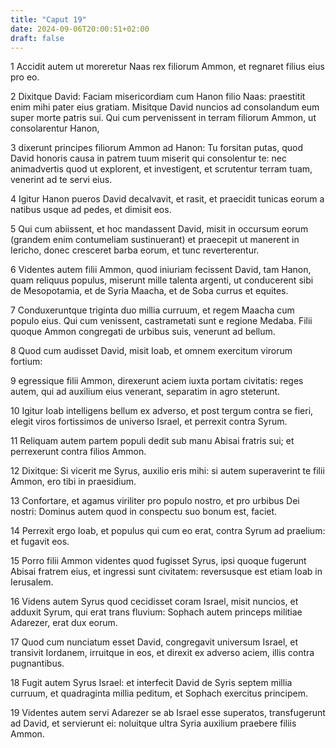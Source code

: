 ```yaml
---
title: "Caput 19"
date: 2024-09-06T20:00:51+02:00
draft: false
---
```



1 Accidit autem ut moreretur Naas rex filiorum Ammon, et regnaret filius eius pro eo.

2 Dixitque David: Faciam misericordiam cum Hanon filio Naas: praestitit enim mihi pater eius gratiam. Misitque David nuncios ad consolandum eum super morte patris sui. Qui cum pervenissent in terram filiorum Ammon, ut consolarentur Hanon,

3 dixerunt principes filiorum Ammon ad Hanon: Tu forsitan putas, quod David honoris causa in patrem tuum miserit qui consolentur te: nec animadvertis quod ut explorent, et investigent, et scrutentur terram tuam, venerint ad te servi eius.

4 Igitur Hanon pueros David decalvavit, et rasit, et praecidit tunicas eorum a natibus usque ad pedes, et dimisit eos.

5 Qui cum abiissent, et hoc mandassent David, misit in occursum eorum (grandem enim contumeliam sustinuerant) et praecepit ut manerent in Iericho, donec cresceret barba eorum, et tunc reverterentur.

6 Videntes autem filii Ammon, quod iniuriam fecissent David, tam Hanon, quam reliquus populus, miserunt mille talenta argenti, ut conducerent sibi de Mesopotamia, et de Syria Maacha, et de Soba currus et equites.

7 Conduxeruntque triginta duo millia curruum, et regem Maacha cum populo eius. Qui cum venissent, castrametati sunt e regione Medaba. Filii quoque Ammon congregati de urbibus suis, venerunt ad bellum.

8 Quod cum audisset David, misit Ioab, et omnem exercitum virorum fortium:

9 egressique filii Ammon, direxerunt aciem iuxta portam civitatis: reges autem, qui ad auxilium eius venerant, separatim in agro steterunt.

10 Igitur Ioab intelligens bellum ex adverso, et post tergum contra se fieri, elegit viros fortissimos de universo Israel, et perrexit contra Syrum.

11 Reliquam autem partem populi dedit sub manu Abisai fratris sui; et perrexerunt contra filios Ammon.

12 Dixitque: Si vicerit me Syrus, auxilio eris mihi: si autem superaverint te filii Ammon, ero tibi in praesidium.

13 Confortare, et agamus viriliter pro populo nostro, et pro urbibus Dei nostri: Dominus autem quod in conspectu suo bonum est, faciet.

14 Perrexit ergo Ioab, et populus qui cum eo erat, contra Syrum ad praelium: et fugavit eos.

15 Porro filii Ammon videntes quod fugisset Syrus, ipsi quoque fugerunt Abisai fratrem eius, et ingressi sunt civitatem: reversusque est etiam Ioab in Ierusalem.

16 Videns autem Syrus quod cecidisset coram Israel, misit nuncios, et adduxit Syrum, qui erat trans fluvium: Sophach autem princeps militiae Adarezer, erat dux eorum.

17 Quod cum nunciatum esset David, congregavit universum Israel, et transivit Iordanem, irruitque in eos, et direxit ex adverso aciem, illis contra pugnantibus.

18 Fugit autem Syrus Israel: et interfecit David de Syris septem millia curruum, et quadraginta millia peditum, et Sophach exercitus principem.

19 Videntes autem servi Adarezer se ab Israel esse superatos, transfugerunt ad David, et servierunt ei: noluitque ultra Syria auxilium praebere filiis Ammon.

